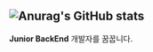 ![Anurag's GitHub stats](https://github-readme-stats.vercel.app/api?username=Huuuunee&theme=gruvbox&show_icons=true)
---
**Junior BackEnd** 개발자를 꿈꿉니다.
